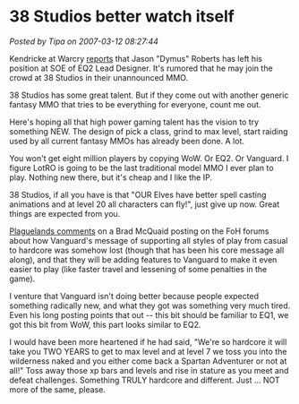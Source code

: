 # 38 Studios better watch itself

*Posted by Tipa on 2007-03-12 08:27:44*

Kendricke at Warcry [reports](http://eq2.warcry.com/scripts/news/view_news.phtml?site=68&id=69487) that Jason "Dymus" Roberts has left his position at SOE of EQ2 Lead Designer. It's rumored that he may join the crowd at 38 Studios in their unannounced MMO.

38 Studios has some great talent. But if they come out with another generic fantasy MMO that tries to be everything for everyone, count me out.

Here's hoping all that high power gaming talent has the vision to try something NEW. The design of pick a class, grind to max level, start raiding used by all current fantasy MMOs has already been done. A lot.

You won't get eight million players by copying WoW. Or EQ2. Or Vanguard. I figure LotRO is going to be the last traditional model MMO I ever plan to play. Nothing new there, but it's cheap and I like the IP.

38 Studios, if all you have is that "OUR Elves have better spell casting animations and at level 20 all characters can fly!", just give up now. Great things are expected from you.

[Plaguelands comments](http://plaguelands.com/2007/03/11/brad-mcquaid-is-back-to-preaching-vanguard/) on a Brad McQuaid posting on the FoH forums about how Vanguard's message of supporting all styles of play from casual to hardcore was somehow lost (though that has been his core message all along), and that they will be adding features to Vanguard to make it even easier to play (like faster travel and lessening of some penalties in the game).

I venture that Vanguard isn't doing better because people expected something radically new, and what they got was something very much tired. Even his long posting points that out -- this bit should be familiar to EQ1, we got this bit from WoW, this part looks similar to EQ2.

I would have been more heartened if he had said, "We're so hardcore it will take you TWO YEARS to get to max level and at level 7 we toss you into the wilderness naked and you either come back a Spartan Adventurer or not at all!" Toss away those xp bars and levels and rise in stature as you meet and defeat challenges. Something TRULY hardcore and different. Just ... NOT more of the same, please.
